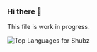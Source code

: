### Hi there 👋

This file is work in progress.

![Top Languages for Shubz](https://github-readme-stats.vercel.app/api/top-langs/?username=shubzkothekar&show_icons=true&theme=nord&hide=html,jupyter+notebook&langs_count=10&layout=compact)

 

<!--
**shubzkothekar/shubzkothekar** is a ✨ _special_ ✨ repository because its `README.md` (this file) appears on your GitHub profile.

Here are some ideas to get you started:

- 🔭 I’m currently working on ...
- 🌱 I’m currently learning ...
- 👯 I’m looking to collaborate on ...
- 🤔 I’m looking for help with ...
- 💬 Ask me about ...
- 📫 How to reach me: ...
- 😄 Pronouns: ...
- ⚡ Fun fact: ...
-->
